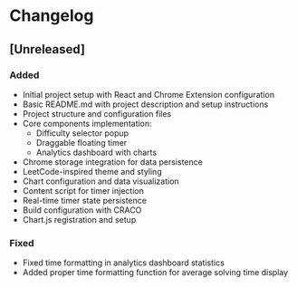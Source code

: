 # Changelog

## [Unreleased]

### Added
- Initial project setup with React and Chrome Extension configuration
- Basic README.md with project description and setup instructions
- Project structure and configuration files
- Core components implementation:
  - Difficulty selector popup
  - Draggable floating timer
  - Analytics dashboard with charts
- Chrome storage integration for data persistence
- LeetCode-inspired theme and styling
- Chart configuration and data visualization
- Content script for timer injection
- Real-time timer state persistence
- Build configuration with CRACO
- Chart.js registration and setup

### Fixed
- Fixed time formatting in analytics dashboard statistics
- Added proper time formatting function for average solving time display 